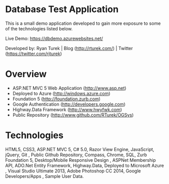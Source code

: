 Database Test Application
=====
This is a small demo application developed to gain more exposure to some of the technologies listed below.

Live Demo: https://dbdemo.azurewebsites.net/

Developed by: Ryan Turek | Blog (http://rturek.com/) | Twitter (https://twitter.com/rjturek)

Overview
=====
* ASP.NET MVC 5 Web Application (http://www.asp.net)
* Deployed to Azure (http://windows.azure.com)
* Foundation 5 (http://foundation.zurb.com)
* Google Authentication (http://developers.google.com)
* Highway.Data Framework (http://www.hwyfwk.com)
* Public Repository (http://www.github.com/RTurek/OGSys)

Technologies
=====
HTML5, CSS3, ASP.NET MVC 5, C# 5.0, Razor View Engine, JavaScript, jQuery, Git , Public Github Repository, Compass, Chrome, SQL, Zurb Foundation 5, Desktop/Mobile Responsive Design , ASPNet Membership API, ADO.Net Entity Framework, Highway.Data, Deployed to Microsoft Azure , Visual Studio Ultimate 2013, Adobe Photoshop CC 2014, Google Developers/Apps , Sample User Data.
